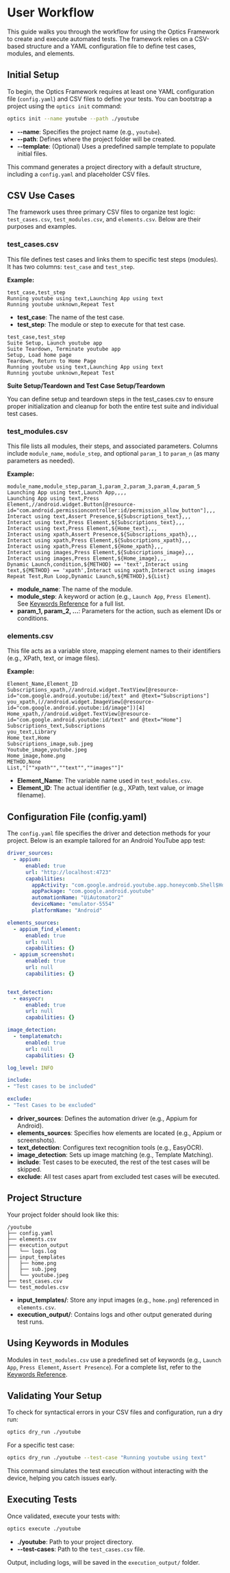 # User Workflow

This guide walks you through the workflow for using the Optics Framework to create and execute automated tests. The framework relies on a CSV-based structure and a YAML configuration file to define test cases, modules, and elements.

## Initial Setup

To begin, the Optics Framework requires at least one YAML configuration file (`config.yaml`) and CSV files to define your tests. You can bootstrap a project using the `optics init` command:

```bash
optics init --name youtube --path ./youtube
```

- **--name**: Specifies the project name (e.g., `youtube`).
- **--path**: Defines where the project folder will be created.
- **--template**: (Optional) Uses a predefined sample template to populate initial files.

This command generates a project directory with a default structure, including a `config.yaml` and placeholder CSV files.

## CSV Use Cases

The framework uses three primary CSV files to organize test logic: `test_cases.csv`, `test_modules.csv`, and `elements.csv`. Below are their purposes and examples.

### test_cases.csv

This file defines test cases and links them to specific test steps (modules). It has two columns: `test_case` and `test_step`.

**Example:**

```csv
test_case,test_step
Running youtube using text,Launching App using text
Running youtube unknown,Repeat Test
```

- **test_case**: The name of the test case.
- **test_step**: The module or step to execute for that test case.

```csv
test_case,test_step
Suite Setup, Launch youtube app
Suite Teardown, Terminate youtube app
Setup, Load home page
Teardown, Return to Home Page
Running youtube using text,Launching App using text
Running youtube unknown,Repeat Test
```

**Suite Setup/Teardown and Test Case Setup/Teardown**

You can define setup and teardown steps in the test_cases.csv to ensure proper initialization and cleanup for both the entire test suite and individual test cases.

### test_modules.csv

This file lists all modules, their steps, and associated parameters. Columns include `module_name`, `module_step`, and optional `param_1` to `param_n` (as many parameters as needed).

**Example:**

```csv
module_name,module_step,param_1,param_2,param_3,param_4,param_5
Launching App using text,Launch App,,,,
Launching App using text,Press Element,//android.widget.Button[@resource-id="com.android.permissioncontroller:id/permission_allow_button"],,,
Interact using text,Assert Presence,${Subscriptions_text},,,
Interact using text,Press Element,${Subscriptions_text},,,
Interact using text,Press Element,${Home_text},,,
Interact using xpath,Assert Presence,${Subscriptions_xpath},,,
Interact using xpath,Press Element,${Subscriptions_xpath},,,
Interact using xpath,Press Element,${Home_xpath},,,
Interact using images,Press Element,${Subscriptions_image},,,
Interact using images,Press Element,${Home_image},,,
Dynamic Launch,condition,${METHOD} == 'text',Interact using text,${METHOD} == 'xpath',Interact using xpath,Interact using images
Repeat Test,Run Loop,Dynamic Launch,${METHOD},${List}
```

- **module_name**: The name of the module.
- **module_step**: A keyword or action (e.g., `Launch App`, `Press Element`). See [Keywords Reference](#) for a full list.
- **param_1, param_2, ...**: Parameters for the action, such as element IDs or conditions.

### elements.csv

This file acts as a variable store, mapping element names to their identifiers (e.g., XPath, text, or image files).

**Example:**

```csv
Element_Name,Element_ID
Subscriptions_xpath,//android.widget.TextView[@resource-id="com.google.android.youtube:id/text" and @text="Subscriptions"]
you_xpath,(//android.widget.ImageView[@resource-id="com.google.android.youtube:id/image"])[4]
Home_xpath,//android.widget.TextView[@resource-id="com.google.android.youtube:id/text" and @text="Home"]
Subscriptions_text,Subscriptions
you_text,Library
Home_text,Home
Subscriptions_image,sub.jpeg
Youtube_image,youtube.jpeg
Home_image,home.png
METHOD,None
List,"[""xpath"",""text"",""images""]"
```

- **Element_Name**: The variable name used in `test_modules.csv`.
- **Element_ID**: The actual identifier (e.g., XPath, text value, or image filename).

## Configuration File (config.yaml)

The `config.yaml` file specifies the driver and detection methods for your project. Below is an example tailored for an Android YouTube app test:

```yaml
driver_sources:
  - appium:
      enabled: true
      url: "http://localhost:4723"
      capabilities:
        appActivity: "com.google.android.youtube.app.honeycomb.Shell$HomeActivity"
        appPackage: "com.google.android.youtube"
        automationName: "UiAutomator2"
        deviceName: "emulator-5554"
        platformName: "Android"

elements_sources:
  - appium_find_element:
      enabled: true
      url: null
      capabilities: {}
  - appium_screenshot:
      enabled: true
      url: null
      capabilities: {}


text_detection:
  - easyocr:
      enabled: true
      url: null
      capabilities: {}

image_detection:
  - templatematch:
      enabled: true
      url: null
      capabilities: {}

log_level: INFO

include:
- "Test cases to be included"

exclude:
- "Test Cases to be excluded"

```

- **driver_sources**: Defines the automation driver (e.g., Appium for Android).
- **elements_sources**: Specifies how elements are located (e.g., Appium or screenshots).
- **text_detection**: Configures text recognition tools (e.g., EasyOCR).
- **image_detection**: Sets up image matching (e.g., Template Matching).
- **include**: Test cases to be executed, the rest of the test cases will be skipped.
- **exclude**: All test cases apart from excluded test cases will be executed.

## Project Structure

Your project folder should look like this:

```
/youtube
├── config.yaml
├── elements.csv
├── execution_output
│   └── logs.log
├── input_templates
│   ├── home.png
│   ├── sub.jpeg
│   └── youtube.jpeg
├── test_cases.csv
└── test_modules.csv
```

- **input_templates/**: Store any input images (e.g., `home.png`) referenced in `elements.csv`.
- **execution_output/**: Contains logs and other output generated during test runs.

## Using Keywords in Modules

Modules in `test_modules.csv` use a predefined set of keywords (e.g., `Launch App`, `Press Element`, `Assert Presence`). For a complete list, refer to the [Keywords Reference](usage/keyword_usage.md).

## Validating Your Setup

To check for syntactical errors in your CSV files and configuration, run a dry run:

```bash
optics dry_run ./youtube
```

For a specific test case:

```bash
optics dry_run ./youtube --test-case "Running youtube using text"
```

This command simulates the test execution without interacting with the device, helping you catch issues early.

## Executing Tests

Once validated, execute your tests with:

```bash
optics execute ./youtube
```

- **./youtube**: Path to your project directory.
- **--test-cases**: Path to the `test_cases.csv` file.

Output, including logs, will be saved in the `execution_output/` folder.
